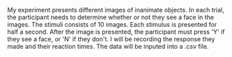 My experiment presents different images of inanimate objects. In each trial, the participant needs to determine whether or not they see a face in the images.
The stimuli consists of 10 images. Each stimulus is presented for half a second. After the image is presented, the participant must press 'Y' if they see a face, or 'N' if they don't.
I will be recording the response they made and their reaction times.
The data will be inputed into a .csv file.
